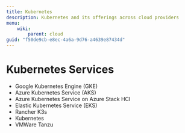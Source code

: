 ```yaml
---
title: Kubernetes
description: Kubernetes and its offerings across cloud providers
menu:
    wiki:
        parent: cloud
guid: "f50de9cb-e8ec-4a6a-9d76-a4639e87434d"
---
```


# Kubernetes Services

* Google Kubernetes Engine (GKE)
* Azure Kubernetes Service (AKS)
* Azure Kubernetes Service on Azure Stack HCI
* Elastic Kubernetes Service (EKS)
* Rancher K3s
* Kubernetes
* VMWare Tanzu
